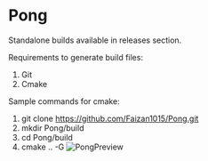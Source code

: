 # Pong

Standalone builds available in releases section.

Requirements to generate build files:
1) Git
2) Cmake

Sample commands for cmake:

1. git clone https://github.com/Faizan1015/Pong.git
2. mkdir Pong/build
3. cd Pong/build
4. cmake .. -G <Generator>
![PongPreview](https://github.com/user-attachments/assets/fc506033-be68-432e-9ab8-736cb76dc960)
